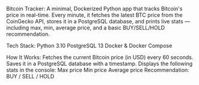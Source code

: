 Bitcoin Tracker:
A minimal, Dockerized Python app that tracks Bitcoin's price in real-time. Every minute, it fetches the latest BTC price from the CoinGecko API, stores it in a PostgreSQL database, and prints live stats — including max, min, average price, and a basic BUY/SELL/HOLD recommendation.

Tech Stack:
Python 3.10
PostgreSQL 13
Docker & Docker Compose

How It Works:
Fetches the current Bitcoin price (in USD) every 60 seconds.
Saves it in a PostgreSQL database with a timestamp.
Displays the following stats in the console:
 Max price
 Min price
 Average price
 Recommendation: BUY / SELL / HOLD


